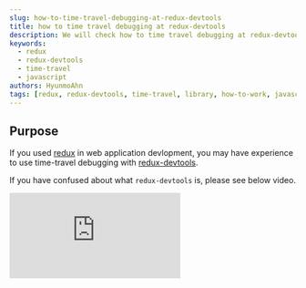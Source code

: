 ```yaml
---
slug: how-to-time-travel-debugging-at-redux-devtools
title: how to time travel debugging at redux-devtools 
description: We will check how to time travel debugging at redux-devtools. 
keywords:
  - redux
  - redux-devtools
  - time-travel
  - javascript
authors: HyunmoAhn
tags: [redux, redux-devtools, time-travel, library, how-to-work, javascript, web, blog]
---
```


## Purpose
If you used [redux](https://redux.js.org/) in web application devlopment, you may have experience to use time-travel debugging with [redux-devtools](https://github.com/zalmoxisus/redux-devtools-extension).

If you have confused about what `redux-devtools` is, please see below video.
<iframe style={{ width: "100%", height: "100%" }} src="https://www.youtube.com/embed/VbPgAf3FUU8" title="YouTube video player" frameBorder="0" allow="accelerometer; autoplay; clipboard-write; encrypted-media; gyroscope; picture-in-picture" allowFullScreen />

If you don't have any experience about `redux-devtools`, I think it may be difficult to understand this article.

`redux-devtools` records the redux information(action, reducer state) of web applications using redux,
rollback to the reducer at a specific point in time and can pretend that there was no specific action.
However, It is not simple to try to implement similar actions inside web applictions without using `redux-devtools`.
For example, If you press the A button, make as if The action that's been happening so far didn't happen 
or if you leave before pressing the Submit button, rollback all actions that occurred on the page.

`redux-devtools` is an easy to provide function with buttons, but I don't know how to implement it myself.
How does `redux-devtools` make these things possible?

In this article, we will check below three things.
- How to **log** the actions and reducer called in `redux-devtools`.
- How to **jump** to a point where specific action is dispatched in `redux-devtools`.
- How to **skip** a specific action as if it did not work in `redux-devtools`

:::info PREREQUISITES
- The experience about [redux-devtools](https://github.com/zalmoxisus/redux-devtools-extension)
- The intelligence about [redux](https://redux.js.org/) enhancer
:::
:::caution Caution
- This article doesn't include content of `browser extension`
- This article will say about core of `redux-devtools` and you can understand if you don't know about `browser extension`<br/>
- If you want to know `browser extension`, It may not fit the purpose of this article.
:::

<!--truncate-->

## How to connect redux-devtools and web application?
We need to know how `redux-devtools` can affect web applictions.<br />
First, we will check guide to use `redux-devtools`

### Simple usage
The way to apply redux-devtools with chrome extension is below. ([docs](https://github.com/zalmoxisus/redux-devtools-extension#11-basic-store)) 
```tsx
 const store = createStore(
   reducer, /* preloadedState, */
+  window.__REDUX_DEVTOOLS_EXTENSION__ && window.__REDUX_DEVTOOLS_EXTENSION__()
 );
```
When we create `redux store`, we inject `window.__REDUX_DEVTOOLS_EXTENSION__` in `enhancer`.
We know that `redux-devtools` use `enhancer` of `redux store`, but we can't knwo where `window.__REDUX_DEVTOOLS_EXTENSION__` is registered.
And, if you used [redux-toolkit](https://github.com/reduxjs/redux-toolkit), you might not have cared about devtools because devtools options is [set true at default value](https://github.com/reduxjs/redux-toolkit/blob/v1.6.1/packages/toolkit/src/configureStore.ts#L63).
`redux-toolkit` also inject same setting code internally.([code](https://github.com/reduxjs/redux-toolkit/blob/v1.6.1/packages/toolkit/src/devtoolsExtension.ts#L184))

I guess `window.__REDUX_DEVTOOLS_EXTENSION__` is injected from Chrome extension. But we don't read Chrome extension code, we will find another usage about `redux-devtools`.

### Manual usage
If we look for `redux-devtools` document, we can find document that manually apply redux-devtools without using `browser extension`.   

In short about that document, add below dependency and create `createDevTools` and add it at store enhancer.
- install dependency
```shell
npm install --save-dev @redux-devtools/core
npm install --save-dev @redux-devtools/log-monitor
npm install --save-dev @redux-devtools/dock-monitor
```
- create `DevTools` component
```tsx
// DevTools.tsx
import React from 'react';

import { createDevTools } from '@redux-devtools/core';
import LogMonitor from '@redux-devtools/log-monitor';
import DockMonitor from '@redux-devtools/dock-monitor';

const DevTools = createDevTools(
  <DockMonitor
    toggleVisibilityKey="ctrl-h"
    changePositionKey="ctrl-q"
    defaultIsVisible={true}
  >
    <LogMonitor theme="tomorrow" />
  </DockMonitor>
);

export default DevTools;
```

we will create `DevTools` component using `createDevTools` interface in `redux-devtools/core`.
This `DevTools` component have two roles.
First is a devtools component to show inner web application. By manual usage, it is possible to use a way that can be operated by displaying devtools on web application rather than by browser extension.
`DevTools` is a component that displayed in web application.
Second is the instrument method that is served in `DevTools`. 
This method return enhancer to use redux store. As it will follow, connect web application and redux-devtools through these two.

- Inject enhancer in store & Render `DevTools`
```tsx
// Store.ts
import { createStore, applyMiddleware, compose } from 'redux';
import DevTools from './DevTools';

const enhancer = compose(
  // Middleware you want to use in development:
  applyMiddleware(d1, d2, d3),
  // Required! Enable Redux DevTools with the monitors you chose
  DevTools.instrument()
);
const store = createStore(rootReducer, initialState, enhancer);

export default store;
```
```tsx
// App.tsx
import React from 'react';
import { render } from 'react-dom';
import { Provider } from 'react-redux';

render(
  <Provider store={store}>
    <div>
      <TodoApp />
      <DevTools />
    </div>
  </Provider>
document.getElementById('app')
);
```
The above code is the example of the part used for store enhancer and component the created `DevTools`. 

Now, we can figure out what to check to see the contents of redux-devtools.<br/>
`redux-devtools` is connected to web applications in the form of component and redux store enhancer, and we can check the inside of `@redux-devtools/core`.

In here, We will check only `@redux-devtools/core` in this article 
because  `DockMonitor` or `LogMonitor` is an additional function to display redux-devtools inside of web applications.

### Recap about devtools connection with web application
The link between `redux-devtools` and `web application` was able to get hints through a [manual usage])(https://github.com/reduxjs/redux-devtools/blob/main/docs/Walkthrough.md#manual-integration) rather than a usage using browser extension. 

`@redux-devtools/core` is serving `createDevTools` function and it provides a component that renders devtools, while at the same time creating an enhancer to inject redux store.

Now we can find hint, we will check about `createDevTools` of `@redux-devtools/core`.

## createDevTools
[createDevTools](https://github.com/reduxjs/redux-devtools/blob/v3.6.0/packages/redux-devtools/src/createDevTools.js#L24) has component to render `DevTools` and method to create enhancer in registered redux store. 
We will check about enhancer.
```tsx
import instrument from 'redux-devtools-instrument';

// https://github.com/reduxjs/redux-devtools/blob/v3.6.0/packages/redux-devtools/src/createDevTools.js#L24
export default function createDevTools(children) {
  const Monitor = monitorElement.type;
  ...
  return class DevTools extends Component {
    static instrument = options => instrument(
      (state, action) => Monitor.update(monitorProps, state, action),
      options,
    )
    
    render() {
      ...
    }
  }
}
```
`createDevTools ` serve `instrument` as a static function and it is [redux-devtools-instrument](https://github.com/reduxjs/redux-devtools/blob/v3.6.0/packages/redux-devtools-instrument/src/instrument.js#L737)

## redux enhancer
`DevTools.instrument()` is used in store enhancer. So, we can expect that [instrument](https://github.com/reduxjs/redux-devtools/blob/v3.6.0/packages/redux-devtools-instrument/src/instrument.js#L737) is return enhancer function.
Before we study `instrument`, Let's recap about redux enhancer.

[redux store enhancer](https://redux.js.org/usage/configuring-your-store#enhancersmonitorreducerjs) form is below.
```tsx
// https://redux.js.org/usage/configuring-your-store#enhancersmonitorreducerjs
const exampleEnhancer = (createStore) => (reducer, initialState, enhancer) => {
  const monitorReducer = (state, action) => {
    const start = performance.now()
    const newState = reducer(state, action)
    const end = performance.now()
    const diff = round(end - start)

    console.log('reducer process time:', diff)

    return newState
  }
  
  return createStore(monitorReducer, initialState, enhancer) 
}
```
`enhnacer` get `createStore` parameter and return function that return store.  
Above code is an example of redux document, It has a role that make `monitorReducer` and replace existing reducer.

`enhancer` mutate reducer or state in this method. `redux-devtools` also use the redux enhancer features to implement logging, rollback and skip features.

## instrument
The [instrument](https://github.com/reduxjs/redux-devtools/blob/v3.6.0/packages/redux-devtools-instrument/src/instrument.js#L737) returns the redux enhancer
and the internal structure is as follows.
```tsx
// https://github.com/reduxjs/redux-devtools/blob/v3.6.0/packages/redux-devtools-instrument/src/instrument.js#L737-L771
export default function instrument(monitorReducer, options) {
  return (createStore) => (reducer, initialState, enhancer) => {
    function liftReducer(r) {
      return liftReducerWith(r, initialState, monitorReducer, options);
    }
  }
  
  const liftedStore = createStore(liftReudcer(reducer), enhancer);
  
  return unliftStore(liftedStore, liftReducer, options);
}
```
Now, it returns result of `unliftStore` function and reducer is processed through `liftReducer`.

To give you an additional explanation to make it easier to understand,
`redux-devtools` create another store of devtools separately from the store of app.
In other words, the app creates and uses a redux store, but devtools creates and uses a redux store different from the app.
The words `lift` and `unlift` are used for these two distinction, as can be seen in the function name used in `instrument`.

`lift` means raising app information to devtools. And `unlift` means pulling down devtools information so that it can be used on the app. 
To infer the role of `liftReducer` and `unliftStore` based on this assumption,
`liftReducer` is reducer used in devtools and `liftedStore` means that it is store used in devtools.
In contrast, `unliftStore` can be understood as meaning that create a store used in the app using `liftStore` that used in devtools. 

Of course, it is not an official expression found in the devtools document, but I brought it 
because I thought it would be good to understand devtools in this way. 

:::tip TIP
`redux-devtools` is separated with app's store and devtools's store.<br/>
`lift` means replacing what is app with that of devtools and `unlift` means replacing what is devtools that of app.

For example, `unliftStore` is function that get store of app using `liftedStore`(store of devtools).

It is not official commentary, if you check the code of redux-devtools with this meaning, it will be easier to understand.
:::

## unliftStore
Let's see [unliftStore](https://github.com/reduxjs/redux-devtools/blob/v3.6.0/packages/redux-devtools-instrument/src/instrument.js#L680-L732) used in return of `instrument` first. 
`unliftStore` is a function that create store used in app.
```tsx
// https://github.com/reduxjs/redux-devtools/blob/v3.6.0/packages/redux-devtools-instrument/src/instrument.js#L680-L732
export function unliftStore(liftedStore, liftReducer, options) {
  function getState() { ... }
  function dispatch() { ... }
  
  return {
    ...liftedStore,
    liftedStore,
    dispatch,
    getState,
    replaceReducer() { ... },
    [$$observable]() { ... },
  }
}
```
`unliftStore` has several methods such as dispatch, getState, replaceReducer and the method names are familiar for us.  
Because this is served method by redux.
In other word, `unliftStore` doesn't use `createStore` but it returns store of redux.
Because `unliftStore` is used for redux store enhancer and the return value of redux store,
It may be natural that the return value of `unliftStore` is the same as the redux store

### getState
`getState` of redux store has a role to return state object of redux store.
`getState` of return value of `unliftStore` is used in app part rather than devtools.
So, we can expect that `getState` will return state of redux store on app.
Let's take a look at the code.

```tsx
// https://github.com/reduxjs/redux-devtools/blob/v3.6.0/packages/redux-devtools-instrument/src/instrument.js#L685-L691
function getState() {
  return unliftState(liftedStore.getState());
  if (state !== undefined) {
    lastDefinedState = state;
  }
  return lastDefinedState;
}

// https://github.com/reduxjs/redux-devtools/blob/v3.6.0/packages/redux-devtools-instrument/src/instrument.js#L671-L674
function unliftState(liftedState) {
  const { computedStates, currentStateIndex } = liftedState;
  const { state } = computedStates[currentStateIndex];
  
  return state;
}
```
`getState` calls `unliftState` and `unliftState` returns state.
If we think means of `lift` and `unlift`, `unliftState` means state used on app.
So, `getState` returns `unliftState`(app's redux state) from state of `liftStore`(devtools store). 

Inside of `unliftState`, it extract state using `computedStates` and `currentStateIndex` from `liftedState`.
In other words, we can expect when data is saved, `liftState` saves all app state in `computedStates` and saves index of state in `currentStateIndex`.  
Of course, we can't know how to make `liftState` yet. Let's guess this much and keep reading.

:::note Note
`unliftState` is a function that returns `unliftState` from `liftedState`.<br/>
Let's remember that we don't know that `liftedState` has what kind of data,
but `liftedState` are looking for the state of the app through `computedStates` and `currentStateIndex`.
:::

### dispatch
This `dispatch` is also dispatch used in app. Let's take a look some code. 

```tsx
// https://github.com/reduxjs/redux-devtools/blob/v3.6.0/packages/redux-devtools-instrument/src/instrument.js#L693-L696
function dispatch(action) {
  liftedStore.dispatch(liftAction(action, trace, traceLimit, dispatch))

  return action;
}

// https://github.com/reduxjs/redux-devtools/blob/v3.6.0/packages/redux-devtools-instrument/src/instrument.js#L246-L253
function liftAction(action, trace, traceLimit, toExcludeFromTrace) {
  return ActionCreators.performAction(
    action,
    trace,
    traceLimit,
    toExcludeFromTrace
  );
}
```
The action from parameter of `dispatch` is the action object defined in app because the method of `unliftStore` will be use directly in app. It is not exception about `dispatch`.
So, `liftedStore`(devtools store) transfer action from app to use dispatch, but action is not transmitted directly, it is converted by `liftAction` and it will change action of app to action of devtools.   
Let's see inside of `liftAction`.
[ActionCreators.performAction](https://github.com/reduxjs/redux-devtools/blob/v3.6.0/packages/redux-devtools-instrument/src/instrument.js#L38-L97) is an action object having an action type as `PERFORM_ACTION`. 
So, all actions that dispatched in app, are converted to `PERFORM_ACTION` and used in `liftedStore`.

Let's think about flow included `redux-devtools` when we dispatch actions.
1. `action` is dispatched from app.
2. `dispatch` convert `action` to `liftedAction` inside.
3. `liftedAction` is called through `liftedStore.dispatch` and consumed in `liftedStore`.

In this flow doesn't have flow to call dispatch of app.
The process of updating the state by handling over the action to the reducer, which is the role of the [original dispatch](https://github.com/reduxjs/redux/blob/master/src/createStore.ts#L257-L262), was not included.
Therefore, the dispatch has a role that converts action of app to `PERFORM_ACTION` and calls dispatch of the `liftedStore` without changing the state of the app.

### Recap about unliftStore
- `unliftStore` returns the store form as it is. In other words, it returns `getState` and `dispatch`.
- `unliftStore.getState` returns redux state of app and it is identifying the state of the app using `computedStates` and `currentStateIndex` of `liftedState`
- `unliftStore.dispatch` changes all actions to `PERFORM_ACTION` and calls `liftedStore.dispatch`.
  - The operation of updating the state of the app of the original dispatch has not yet been performed.

## liftReducer
Let's take a look `instrument` code again.
```tsx
// https://github.com/reduxjs/redux-devtools/blob/v3.6.0/packages/redux-devtools-instrument/src/instrument.js#L737-L771
export default function instrument(monitorReducer, options) {
  return (createStore) => (reducer, initialState, enhancer) => {
    function liftReducer(r) {
      return liftReducerWith(r, initialState, monitorReducer, options);
    }
  }
  
  const liftedStore = createStore(liftReudcer(reducer), enhancer);
  
  return unliftStore(liftedStore, liftReducer, options);
}
```
Through the previous process, we could understand that `unliftStore` has a role to use new method like `getState` or `dispatch` by redefine.<br />
The next thing to look at is `liftStore` and `liftReducer`. `createStore` used in `liftStore` is served by `redux` 
so if only `liftReducer` is confirmed, we can know that the secret of time-travel debugging.

According to the term `lift`, [liftReducer](https://github.com/reduxjs/redux-devtools/blob/v3.6.0/packages/redux-devtools-instrument/src/instrument.js#L258-L666) means
that reducer used in `devtools`.
```tsx
// https://github.com/reduxjs/redux-devtools/blob/v3.6.0/packages/redux-devtools-instrument/src/instrument.js#L258-L666
export function liftReducerWith(reducer, initialCommittedState, monitorReducer, options) {
  const initialLiftedState = { ... };
  ...
  return (liftedState, liftedAction) => {
    ...
    switch (liftedAction.type) {
      case ActionTypes.PERFORM_ACTION: {
        ...
      },
      ...
    }
  }
}
```
`liftReducerWith` has long size of code. According to the term `reducer`, it has initial state(`initialLiftedState`) and makes condition state by `liftedAction.type`.
Because we saw `unliftStore`, we know that all actions from app are converted to `PERFORM_ACTION` and are transmitted to `liftReducer`.

Therefore, we will check the initialState of reducer and check the behavior when `PERFORM_ACION` is dispatched. 

### initialState
`initialState` of `liftReducer` is below.
```tsx
// https://github.com/reduxjs/redux-devtools/blob/v3.6.0/packages/redux-devtools-instrument/src/instrument.js#L264-L275
const initialLiftedState = {
  monitorState: monitorReducer(undefined, {}),
  nextActionId: 1,
  actionsById: { 0: liftAction(INIT_ACTION) },
  stagedActionIds: [0],
  skippedActionIds: [],
  committedState: initialCommittedState,
  currentStateIndex: 0,
  computedStates: [],
  isLocked: options.shouldStartLocked === true,
  isPaused: options.shouldRecordChanges === false
};
```
We don't know what data is saved roughly by looking at the `initialState`, but we've checked which one of the `liftState` is used in `unliftState`. 
:::note Note
What mentioned in `unliftState`
  - In other words, we can expect when data is saved, `liftState` saves all app state in `computedStates` and saves index of state in `currentStateIndex`.
:::
`unliftState` computed using `computedStates` and `currentStateIndex`, 
So `computedStates` save data of app's state and `currentStateIndex` save index about current state index.

When looking at other predictable states, `actionId` seems to store action data on id and `stagedActionIds` or `skippedActionIds` seems that save actionId about action status like `staged` or `skipped`.
`isLocked` or `isPaused` is option about devtools. First, let's just organize the contents below and move on.

#### recap about initialState
- devtools saves byId and id forms about action data to [normalized](https://redux.js.org/usage/structuring-reducers/normalizing-state-shape) form.   
- we expect that `computedStates` saves all state and `currentStateIndex` seems that save index what kind of state is used in `computedStates`.  
- devtools has options value like `isLocked` or `isPaused`.

### The behavior of PERFORM_ACTION
We checked that all action dispatched in app is converted `PERFORM_ACTION` and is used in `liftReducer`.
So, Let's check how `PERFORM_ACTION` will operate in the `liftReducer`.

Before see the reducer, Let's check payload of `PERFORM_ACTION`.
```tsx
// https://github.com/reduxjs/redux-devtools/blob/v3.6.0/packages/redux-devtools-instrument/src/instrument.js#L38-L97
export const ActionCreators = {
  performAction(action, trace, traceLimit, toExcludeFromTrace) {
    ...
    return {
      type: ActionTypes.PERFORM_ACTION,
      action,
      timestamp: Date.now(),
      stack,
    }
  }
}
```
`PERFORM_ACTION` stores the action received as a factor as it is and doesn't particularly store other data. 
If you see the code following links, you can see complicate logic like `stack`.
This is because devtools has various logics to show the trace function. But our purpose is not to look at trace, it will be okay pass lightly.

Not that we have seen the form of action, let's look at the reducer part.
```tsx
// https://github.com/reduxjs/redux-devtools/blob/v3.6.0/packages/redux-devtools-instrument/src/instrument.js#L426-L446
export function liftReducerWith() {
  ...
  let minInvalidatedStateIndex = 0;
  ...
  swtich (liftedAction.type) {
    case ActionTypes.PERFORM_ACTION: {
      ...
      if (currentStateIndex === stagedActionIds.length - 1) {
        currentStateIndex++;
      }
      const actionId = nextActionId++;
      actionById[actionId] = liftedAction;
      stagedActionIds = [...stagedActionIds, actionId];
      minInvalidatedStateIndex = stagedActionIds.length - 1;
      break;
    }
    ...
  }
}
```
When looking at the original code, the logic varies depending on the various conditions, but when you check the basic logic, it comes out simply as above.<br/>
`currentStateIndex` is increased, `actionId` is set, `actionById` save action data. And `stagedActionIds` come and `minInvalidatedStateIndex` also come.
Obviously, `stagedActionIds` is a value that existed in `initialState` and `minInvalidatedStateIndex` is not stored in `initialState` but a local variable.
we don't know how to use these yet, so let's move on.

:::tip TIP
we don't know how to work about `stagedActionIds` and `minInvalidatedStateIndex`. However, to explain the role in advance to make it easier to understand, it is as follows. 
- `stagedActionIds`
  - It is array that ids of the action that should be applied in devtools are saved.
  - In other words, it save valid action list and when `PERFORM_ACTION` is dispatched, `stagedActionIds` always add it because new action is added.
- `minInvalidatedStateIndex`
  - In short, `minInvalidatedStateIndex` means the index value of the action that must be recalculated.
  - In `PERFORM_ACTION`, `minInvalidatedStateIndex` is  `stagedActionIdex.length - 1`. In other words, `stagedActionIndex` point last index of actions and it means that last action need to recalculate.  
:::

We checked how to implement when action is dispatched, we don't know how to calculate nextState yet.
Obviously, it saved action info and saved action id here and there but, we can't expect that info calculate nextState.
Let's show next logic of switch.

### Recap about logic of PERFORM_ACTION
- `PERFORM_ACTION` brings all the data of the action generated in the app as it is.
- all actions that dispatched from app are converted to `PERFORM_ACTION`. So it is performed through a `PERFORM_ACTION` reducer logic.  
- In reducer, it increases `currentStateIndex`, save action like byId and ids form and save `minInvalidatedStateIndex`. 
- The logic to calculate `nextState` is not come yet.
- We don't know means that `stagedActionIds` and `minInvalidatedStateIndex`, but if we know it in advance, it's as follows.
  - `stagedActionIds`: A array that saved ids that need to apply actions in devtools.
  - `minInvalidatedStateIndex`: A index of action to calculate state. Later, it calculates use this value.

## recomputeStates
After switch logic, `computedState` logic is come. It seems that update state using `recomputeStates`, Let's look at.

```tsx
// https://github.com/reduxjs/redux-devtools/blob/v3.6.0/packages/redux-devtools-instrument/src/instrument.js#L642-L666
export function liftReducerWith() {
  ...
  computedStates = recomputeStates(
    computedStates,
    minInvalidatedStateIndex,
    reducer,
    committedState,
    actionsById,
    stagedActionIds,
    skippedActionIds,
    options.shouldCatchErrors
  );
  
  return {
    monitorState,
    actionsById,
    nextActionId,
    stagedActionIds,
    skippedActionIds,
    committedState,
    currentStateIndex,
    computedStates,
    isLocked,
    isPaused
  }
}
```

`recomputeStates` is function that recalculate state when action is dispatched. 
In parameters, It seems that gets various information like `computedStates`(currentState), `reducer`, `minInvalidatedStateIndex`, `actionByIds` etc. 
Let's look at the code.
```tsx
// https://github.com/reduxjs/redux-devtools/blob/v3.6.0/packages/redux-devtools-instrument/src/instrument.js#L189-L241
function recomputeStates(
  computedStates,
  minInvalidatedStateIndex,
  reducer,
  committedState,
  actionsById,
  stagedActionIds,
  skippedActionIds,
  shouldCatchErrors
) {
  const nextComputedStates = computedStates.slice(0, minInvalidatedStateIndex);
  
  for (let i = minInvalidatedStateIndex; i < stagedActionIds.length; i++) {
    const actionId = stagedActionIds[i];
    const action = actionsById[actionId].action;

    const previousEntry = nextComputedStates[i - 1];
    const previousState = previousEntry ? previousEntry.state : committedState;

    const entry = computeNextEntry(
      reducer,
      action,
      previousState,
      shouldCatchErrors
    );
    nextComputedStates.push(entry);
  }

  return nextComputedStates;
}
```
After omitting the code for skip or error processing, it becomes the above code.
Initially, `nextComputedStates` is prepared and the state up to `minInvalidatedStateIndex` is cut. 
Here, the meaning of `minInvalidatedStateIndex` may be known.

The value of `minInvalidatedStateIndex` calculated in `PERFORM_ACTION` earlier refers to the index that has recently entered `stagedActionIds`. 
For example, If `stagedActionIds` has four ids, `minInvalidatedStateIndex` is three and nextComputedStates` is a array thet three number of value because it save 0 to 3. 
In `for` loop, it start calculate from `minInvalidatedStateIndex` and to `stagedActionIds.length`.
In other words, `minInvalidatedStateIndex` means index of action that need to recalculate.   

`for` loop logic is simple. Find out id of the current action and take the action from `actionById`, and state is calculated using `computeNextEntry` function.
`computeNextEntry` logic is simple. It consists of several functions because it contains logic for errors, and the code related to errors is omitted as follows.
```tsx
// https://github.com/reduxjs/redux-devtools/blob/v3.6.0/packages/redux-devtools-instrument/src/instrument.js#L179-L184
function computeNextEntry(reducer, action, state, shouldCatchErrors) {
  ...
  return computeWithTryCatch(reducer, action, state);
} 

// https://github.com/reduxjs/redux-devtools/blob/v3.6.0/packages/redux-devtools-instrument/src/instrument.js#L153-L174
function computeWithTryCatch(reducer, action, state) {
  let nextError;
  const nextState = reducer(state, action);
  ...
  return {
    state: nextState,
    error: nextError,
  }
}
```
In other words, It calculates next state using previous state, current action and reducer.
This calculated value is entered entry and this entry is injected the last of `nextComputedStates`. 

When `PERFORM_ACTION` action is dispatched, for loop always work once and calculated state newly is contained `nextComputedStates` array. It will be assigned to `computedStates`. 
The `computedStates` changed here is transmitted to state of app.

### Recap about recomputeStates
- The logic to update state of store in devtools is `recomputeStates` logic in next part of switch.
- `recomputeStates` prepares computed state array and computes new state through the for loop based on the index that needs to be calculated and places it in the state array.
- `minInvalidatedStateIndex` refers to a start index that requires calculation.
- When `PERFORM_ACTION` is dispatched, for loop run only once and the state of current action is appended in previous `computedStates`.

## The process that action is consumed with devtools
Now we can see how devtools processes an action when an action occurs in the app.

- action is called with dispatch on app

The dispatch used when dispatched action in app is [dispatch](#dispatch) of [unliftStore](#unliftstore). 
dispatch call dispatch of `liftStore` and action is called with converting `PERFORM_ACTION`.

- `liftReducer` of `liftStore`

Action is called to `PERFORM_ACTION`, and it is consumed at `liftReducer`. If you see [The behavior of PERFORM_ACTION](#the-behavior-of-perform_action), 
it increases 1 about `currentStateIndex`, saves action info with generating action id and injects actionId in `stagedActionIds` and updates `minInvalidatedStateIndex`.

In `recomputedStates` a new state is calculated based on `minInvalidatedStateIndex`, and in `PERFORM_ACTION`, only the action called this time is calculated.
Here, the calculated state is added to the last array of `computedStates`.

- get state from app to `getState`

`store.getState` to get state from app is same with `dispatch`. It also uses [getState](#getstate) of [unliftStore](#unliftstore) 
`getState` calculate state to using `computedStates` and `currentStateIndex` in `liftedState`.

If only `PERFORM_ACTION` was dispatched, `currentStateIndex` would have increased by 1 and the return value of `getState` would have brought the state in the last index of `computedStates`. 

## Analysis of the main behaviour of devtools

We checked that action is processed in devtools, so it is now possible to answer the questions presented at the beginning of the article.

### How to log the actions and reducer called in redux-devtools?

About logging, it can be derived using the information identified so far. 

:::tip Question & Answer
> Q1. How to **log** the actions and reducer called in redux-devtools?

A1. `liftReducer` save all information of action in `actionsById` and save all action id in `stagedActionIds`. 
Also, It save state by actions in `computedStates`.

Therefore, since the order of actions generated in the app, payload data, and state by action are stored, the devtools can take enough logs. 
In addition, encapsulation of information on action and state managed by devtools is maintained through getState of `unliftStore`.
In the app, you can proceed with development without understanding these matters.
:::

### How to **jump** to a point where specific aciton is dispatched in redux-devtools.

There is something we need to look at in order to know how to jump in redux-devtools.
We only looked at `PERFORM_ACTION` in `liftReducer`. All action that dispatched in app is converted to `PERFORM_ACTION`,
but the action dispatched in `devtools` can dispatch other type of action.

Let's look at how `liftReducer` handles jump related actions.
```tsx
// https://github.com/reduxjs/redux-devtools/blob/v3.6.0/packages/redux-devtools-instrument/src/instrument.js#L511-#L526
case ActionTypes.JUMP_TO_STATE: {
  currentStateIndex = liftedAction.index;
  minInvalidatedStateIndex = Infinity;
  break;
}
case ActionTypes.JUMP_TO_ACTION: {
  const index = stagedActionIds.indexOf(liftedAction.actionId);
  if (index !== -1) currentStateIndex = index;
  minInvalidatedStateIndex = Infinity;
  break;
}
```
This is the part that processes the action in `liftReducer` that we have seen before.

There will be a difference between calling based on state or action, but both have the same principle.
It is to allocate `currentStateIndex` as the index of the action to jump.

`getState` brings state from `computedStates` based on updated `currentStateIndex`.
For example, `computedState` has 5 state and `currentStateIndex` is set 4 then `getState` will return last state of `computedStates`. 
In this time, we suppose that currentStateIndex will be changed to 2 by `JUMP_TO_STATE` action. Then `getState` will return 3 index of `computedStates` 
and store of app back to the state when third action was dispatched.

Since `computedStates` and `stagedActionIds` is not mutated, if you come back to `currentStateIndex` using `JUMP_TO_STATE` action, we can come back to original state.

:::tip Question & Answer
> Q2. How to **jump** to a point where specific aciton is dispatched in redux-devtools.

A2. Through the action generated inside devtools, `currentStateIndex` is returned to the previous value 
and the state suitable for the index is imported, so it is possible to return to the previous state.
In this process, since data on `computedStates` or `stagedActionIds` storing action or state is not changed, the state before jump may return through action.  
:::

### How to **skip** a specific action as if it did not work in redux-devtools

A method to skip as if no action had already occurred confirms `TOGGLE_ACTION`.

```tsx
// https://github.com/reduxjs/redux-devtools/blob/v3.6.0/packages/redux-devtools-instrument/src/instrument.js#L481-L494
case ActionTypes.TOGGLE_ACTION: {
  // Toggle whether an action with given ID is skipped.
  // Being skipped means it is a no-op during the computation.
  const { id: actionId } = liftedAction;
  const index = skippedActionIds.indexOf(actionId);
  if (index === -1) {
    skippedActionIds = [actionId, ...skippedActionIds];
  } else {
    skippedActionIds = skippedActionIds.filter(id => id !== actionId);
  }
  // Optimization: we know history before this action hasn't changed
  minInvalidatedStateIndex = stagedActionIds.indexOf(actionId);
  break;
}
```
`TOGGLE_ACTION` also get target actionId and save it on `skippedActionIds` and change `minInvalidatedStateIndex` to index of actionId. 
Then state that after index of skipped action will be calculated again.

Since we didn't focus on logic about skipped action, I have never checked where `skippedActionIds` works.
So, we will check `recomputeState` again.

```tsx
// https://github.com/reduxjs/redux-devtools/blob/v3.6.0/packages/redux-devtools-instrument/src/instrument.js#L218-L222
function recomputeStates(
  computedStates,
  minInvalidatedStateIndex,
  reducer,
  committedState,
  actionsById,
  stagedActionIds,
  skippedActionIds,
  shouldCatchErrors
) {
  ...
  const nextComputedStates = computedStates.slice(0, minInvalidatedStateIndex);
  for (let i = minInvalidatedStateIndex; i < stagedActionIds.length; i++) {
    const actionId = stagedActionIds[i];
    const action = actionsById[actionId].action;

    const previousEntry = nextComputedStates[i - 1];
    const previousState = previousEntry ? previousEntry.state : committedState;

    const shouldSkip = skippedActionIds.indexOf(actionId) > -1;
    let entry;
    if (shouldSkip) {
      entry = previousEntry;
    } else {
      ...
    }
    nextComputedStates.push(entry);
  }

  return nextComputedStates;
}
```
This time, I omitted the logic except skip. It is same entered for loop, if `actionId` is contained `skippedActionIds`, entry doesn't calculate next state 
and return `previousEntry` like action doesn't act.   

In `TOGGLE_ACTION`, since action updates `minInvalidatedStateIndex` to target actionId, states after target index are recalculated 
so it is possible to set the app as if a specific action did not work.

Based on the state, it is summarized as follows.
- previous state: [A, B, C, D, E, ...]
- skipped action index: 2
- after skip state: [A, B, B, D', E' ...]

:::tip Question & Answer
> Q3. How to **skip** a specific action as if it did not work in redux-devtools

A2. actionId is put into `skippedActionIds` through an action generated inside devtools.
When calculating the state for the action included in `skippedActionIds`, return the previous state without calculating the state. 

Since `minInvalidatedStateIndex`, which stores an index requiring recalculation, has been changed to a target action index,
all states after the index are recalculated.
Since the target action continues the calculation to the skipped state, the state is formed as if the target action was not called.
:::

## Recap
Through this article, we checked how `redox-devtools` is connected to the `redux` of the app and how to manage the `redux` data of the app.

A brief summary of the core of `redux-devtools` is as follows.
- `redux-devtools` is connected to the redux store of the app through a redux store enhancer.
- In order not to affect the app while utilizing various functions of `redux-devtools`, two stores, `unliftStore` and `liftStore` are managed. 
- All actions generated in the app are converted into `liftAction` having a `PERFORM_ACTION` type and transmitted to `liftReducer`.
- `liftReducer` stores data on all actions occurring in the app and state on the action.
- The redux state used in the app is data obtained from the `getState` of `unliftStore` to the state suitable for the current action. 
- Various functions used in `devtools` use a method of changing action and state stored through `liftReducer` and delivering the state suitable for the desired time to the app.

Some readers of this article may be curious about functions other than `jump` and `skip` of `redux-devtools`.
However, there is a limit to explaining everything in `redux-devtools`, and I have not checked logic for all functions either.
If you have understood through this article how `redux-devtools` is operating and how it is implementing its main functions (jump, skip),
I think you can solve your curiosity by looking at the [@redux-devtools/core](https://github.com/reduxjs/redux-devtools/blob/v3.6.0/packages/redux-devtools/src/index.js) code
or analyzing the code of other monitors ([@redux-devtools/log-monitors](https://github.com/reduxjs/redux-devtools/blob/v3.6.0/packages/redux-devtools-log-monitor/src/LogMonitor.js)).

## Reference
- [redux](https://redux.js.org/)
- [redux-devtools](https://github.com/reduxjs/redux-devtools)
- [redux-devtools-extensions](https://github.com/zalmoxisus/redux-devtools-extension)
